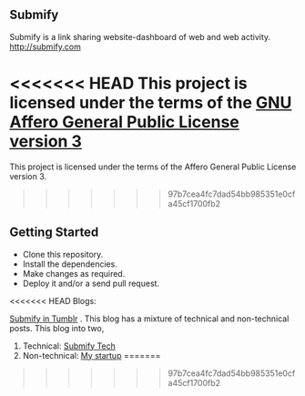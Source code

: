 ## Submify

Submify is a link sharing website-dashboard of web and web activity. 
http://submify.com

<<<<<<< HEAD
This project is licensed under the terms of the [GNU Affero General Public License version 3](http://www.gnu.org/licenses/agpl-3.0.html)
=======
This project is licensed under the terms of the Affero General Public License version 3.
>>>>>>> 97b7cea4fc7dad54bb985351e0cfa45cf1700fb2

## Getting Started

- Clone this repository.
- Install the dependencies.
- Make changes as required.
- Deploy it and/or a send pull request.

<<<<<<< HEAD
Blogs:

[Submify in Tumblr](http://submify.tumblr.com) . This blog has a mixture of technical and non-technical posts.
This blog into two,
 
1. Technical: [Submify Tech](http://submify-tech.quora.com)
2. Non-technical: [My startup](http://vysakh.quora.com)	
=======
>>>>>>> 97b7cea4fc7dad54bb985351e0cfa45cf1700fb2
